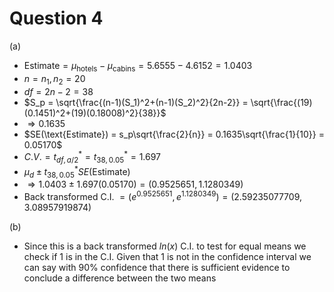 # Question 4

(a)

- $\text{Estimate} = \mu_\text{hotels} - \mu_\text{cabins} = 5.6555 - 4.6152 = 1.0403$
- $n = n_1,n_2 = 20$
- $df = 2n-2 = 38$
- $S_p = \sqrt{\frac{(n-1)(S_1)^2+(n-1)(S_2)^2}{2n-2}} = \sqrt{\frac{(19)(0.1451)^2+(19)(0.18008)^2}{38}}$
- $\Rightarrow 0.1635$
- $SE(\text{Estimate}) = s_p\sqrt{\frac{2}{n}} = 0.1635\sqrt{\frac{1}{10}} = 0.05170$
- $C.V. = t^*_{df,a/2} = t^*_{38, 0.05} = 1.697$
- $\mu_d \pm  t^*_{38,0.05}SE({\text{Estimate}})$
- $\Rightarrow 1.0403 \pm 1.697(0.05170) = (0.9525651, 1.1280349)$
- Back transformed C.I. $= (e^{0.9525651}, e^{1.1280349}) = (2.59235077709, 3.08957919874)$

(b)

- Since this is a back transformed $ln(x)$ C.I. to test for equal means we check if 1 is in the C.I. Given that $1$ is not in the confidence interval we can say with $90\%$ confidence that there is sufficient evidence to conclude a difference between the two means